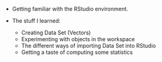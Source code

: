 - Getting familiar with the RStudio environment.

- The stuff I learned:
  - Creating Data Set (Vectors)
  - Experimenting with objects in the workspace
  - The different ways of importing Data Set into RStudio
  - Getting a taste of computing some statistics
